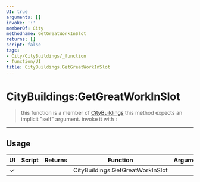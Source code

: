 ```yaml
---
UI: true
arguments: []
invoke: ':'
memberOf: City
methodname: GetGreatWorkInSlot
returns: []
script: false
tags:
- City/CityBuildings/_function
- function/UI
title: CityBuildings.GetGreatWorkInSlot
---
```

# CityBuildings:GetGreatWorkInSlot
> this function is a member of [CityBuildings](civ-6/lua/CityBuildings.md)
> this method expects an implicit "self" argument. invoke it with `:`
-----
## Usage
|  UI | Script | Returns | Function | Arguments |
|:---:|:------:|-------:|:--------:|:---------|
|✓| ||CityBuildings:GetGreatWorkInSlot||
